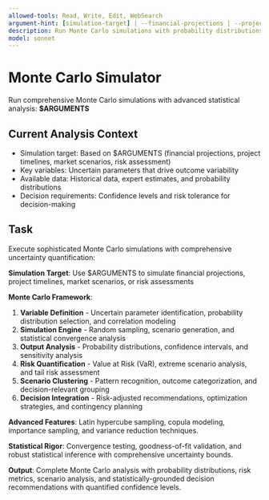 ```yaml
---
allowed-tools: Read, Write, Edit, WebSearch
argument-hint: [simulation-target] | --financial-projections | --project-timelines | --market-scenarios | --risk-assessment
description: Run Monte Carlo simulations with probability distributions, confidence intervals, and statistical analysis
model: sonnet
---
```


# Monte Carlo Simulator

Run comprehensive Monte Carlo simulations with advanced statistical analysis: **$ARGUMENTS**

## Current Analysis Context

- Simulation target: Based on $ARGUMENTS (financial projections, project timelines, market scenarios, risk assessment)
- Key variables: Uncertain parameters that drive outcome variability
- Available data: Historical data, expert estimates, and probability distributions
- Decision requirements: Confidence levels and risk tolerance for decision-making

## Task

Execute sophisticated Monte Carlo simulations with comprehensive uncertainty quantification:

**Simulation Target**: Use $ARGUMENTS to simulate financial projections, project timelines, market scenarios, or risk assessments

**Monte Carlo Framework**:
1. **Variable Definition** - Uncertain parameter identification, probability distribution selection, and correlation modeling
2. **Simulation Engine** - Random sampling, scenario generation, and statistical convergence analysis
3. **Output Analysis** - Probability distributions, confidence intervals, and sensitivity analysis
4. **Risk Quantification** - Value at Risk (VaR), extreme scenario analysis, and tail risk assessment
5. **Scenario Clustering** - Pattern recognition, outcome categorization, and decision-relevant grouping
6. **Decision Integration** - Risk-adjusted recommendations, optimization strategies, and contingency planning

**Advanced Features**: Latin hypercube sampling, copula modeling, importance sampling, and variance reduction techniques.

**Statistical Rigor**: Convergence testing, goodness-of-fit validation, and robust statistical inference with comprehensive uncertainty bounds.

**Output**: Complete Monte Carlo analysis with probability distributions, risk metrics, scenario analysis, and statistically-grounded decision recommendations with quantified confidence levels.
